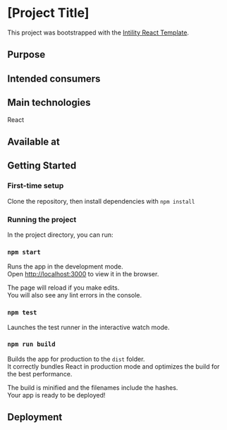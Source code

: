 <!------------------------------------------------------------------------------------>
<!-- REQUIRED -->
<!------------------------------------------------------------------------------------>

# [Project Title]

<!-- Describe the project briefly here. -->
<!-- Also, unless it's clear: specify what type of project it is; API, library, application, collection of scripts, etc -->

This project was bootstrapped with the [Intility React Template](https://github.com/Intility/templates/).

## Purpose

<!-- What does the application do and why? What problem does it solve? -->

## Intended consumers

<!--  Who is the application intended for, and who can utilize its features? -->

## Main technologies

React

<!-- What are the main languages and frameworks are used in the project -->

## Available at

<!-- If the application is live, mention where it can be 'viewed' and where it is deployed, e.g. OpenShift, Azure etc. -->
<!-- For libraries, this might also include what package repository it's available at -->
<!-- If the project is an API or a library, where can I find documentation for it? -->

<!------------------------------------------------------------------------------------>
<!-- OPTIONAL -->
<!------------------------------------------------------------------------------------>

## Getting Started

### First-time setup

<!--
Provide step by step instructions that will allow a new contributor to get a copy of the project up and running on their local machine.
Installation of common development tools such as `git`, `docker` and IDEs can be covered here, but is not necessary.

The granularity and extent of these instructions will depend on the size and type of the project,
but may extend to things such as platform specific steps, etc.
-->

Clone the repository, then install dependencies with `npm install`

### Running the project

<!-- Provide examples of how to run the project locally here, if applicable. -->
<!-- If the project can be run in multiple ways (Docker, Minishift, command line, etc), -->
<!-- it might be appropriate to have a section for each of them-->

In the project directory, you can run:

### `npm start`

Runs the app in the development mode.<br />
Open [http://localhost:3000](http://localhost:3000) to view it in the browser.

The page will reload if you make edits.<br />
You will also see any lint errors in the console.

### `npm test`

Launches the test runner in the interactive watch mode.

### `npm run build`

Builds the app for production to the `dist` folder.<br />
It correctly bundles React in production mode and optimizes the build for the best performance.

The build is minified and the filenames include the hashes.<br />
Your app is ready to be deployed!

## Deployment

<!-- Provide step by step instructions that explain the process of deploying the application in QA or Prod environments -->

<!-- If the project uses a CI/CD pipeline describe the high level concepts of the pipeline strategy here. -->
